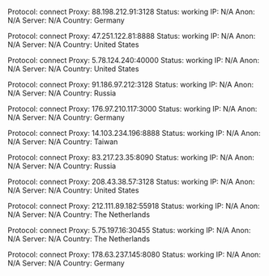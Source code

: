 Protocol: connect
Proxy: 88.198.212.91:3128
Status: working
IP: N/A
Anon: N/A
Server: N/A
Country: Germany

Protocol: connect
Proxy: 47.251.122.81:8888
Status: working
IP: N/A
Anon: N/A
Server: N/A
Country: United States

Protocol: connect
Proxy: 5.78.124.240:40000
Status: working
IP: N/A
Anon: N/A
Server: N/A
Country: United States

Protocol: connect
Proxy: 91.186.97.212:3128
Status: working
IP: N/A
Anon: N/A
Server: N/A
Country: Russia

Protocol: connect
Proxy: 176.97.210.117:3000
Status: working
IP: N/A
Anon: N/A
Server: N/A
Country: Germany

Protocol: connect
Proxy: 14.103.234.196:8888
Status: working
IP: N/A
Anon: N/A
Server: N/A
Country: Taiwan

Protocol: connect
Proxy: 83.217.23.35:8090
Status: working
IP: N/A
Anon: N/A
Server: N/A
Country: Russia

Protocol: connect
Proxy: 208.43.38.57:3128
Status: working
IP: N/A
Anon: N/A
Server: N/A
Country: United States

Protocol: connect
Proxy: 212.111.89.182:55918
Status: working
IP: N/A
Anon: N/A
Server: N/A
Country: The Netherlands

Protocol: connect
Proxy: 5.75.197.16:30455
Status: working
IP: N/A
Anon: N/A
Server: N/A
Country: The Netherlands

Protocol: connect
Proxy: 178.63.237.145:8080
Status: working
IP: N/A
Anon: N/A
Server: N/A
Country: Germany

